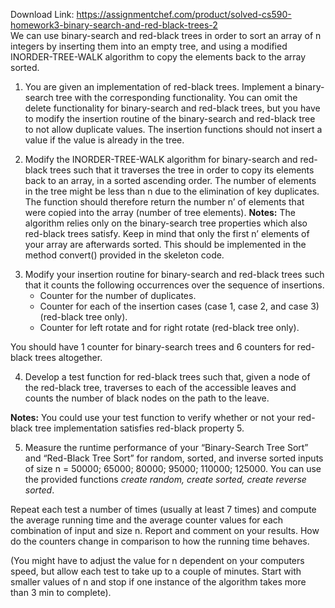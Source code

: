 Download Link: https://assignmentchef.com/product/solved-cs590-homework3-binary-search-and-red-black-trees-2
<br>
We can use binary-search and red-black trees in order to sort an array of n integers by inserting them into an empty tree, and using a modified INORDER-TREE-WALK algorithm to copy the elements back to the array sorted.




<ol>

 <li>You are given an implementation of red-black trees. Implement a binary-search tree with the corresponding functionality. You can omit the delete functionality for binary-search and red-black trees, but you have to modify the insertion routine of the binary-search and red-black tree to not allow duplicate values. The insertion functions should not insert a value if the value is already in the tree.</li>

</ol>




<ol start="2">

 <li>Modify the INORDER-TREE-WALK algorithm for binary-search and red-black trees such that it traverses the tree in order to copy its elements back to an array, in a sorted ascending order. The number of elements in the tree might be less than n due to the elimination of key duplicates. The function should therefore return the number n’ of elements that were copied into the array (number of tree elements). <strong>Notes:</strong> The algorithm relies only on the binary-search tree properties which also red-black trees satisfy. Keep in mind that only the first n’ elements of your array are afterwards sorted. This should be implemented in the method convert() provided in the skeleton code.</li>

</ol>




<ol start="3">

 <li>Modify your insertion routine for binary-search and red-black trees such that it counts the following occurrences over the sequence of insertions.

  <ul>

   <li>Counter for the number of duplicates.</li>

   <li>Counter for each of the insertion cases (case 1, case 2, and case 3) (red-black tree only).</li>

   <li>Counter for left rotate and for right rotate (red-black tree only).</li>

  </ul></li>

</ol>

You should have 1 counter for binary-search trees and 6 counters for red-black trees altogether.




<ol start="4">

 <li>Develop a test function for red-black trees such that, given a node of the red-black tree, traverses to each of the accessible leaves and counts the number of black nodes on the path to the leave.</li>

</ol>

<strong>Notes:</strong> You could use your test function to verify whether or not your red-black tree implementation satisfies red-black property 5.




<ol start="5">

 <li>Measure the runtime performance of your “Binary-Search Tree Sort” and “Red-Black Tree Sort” for random, sorted, and inverse sorted inputs of size n = 50000; 65000; 80000; 95000; 110000; 125000. You can use the provided functions <em>create random, create sorted, create reverse sorted</em>.</li>

</ol>

Repeat each test a number of times (usually at least 7 times) and compute the average running time and the average counter values for each combination of input and size n. Report and comment on your results. How do the counters change in comparison to how the running time behaves.

(You might have to adjust the value for n dependent on your computers speed, but allow each test to take up to a couple of minutes. Start with smaller values of n and stop if one instance of the algorithm takes more than 3 min to complete).





